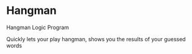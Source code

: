 # Hangman
Hangman Logic Program

Quickly lets your play hangman, shows you the results of your guessed words
